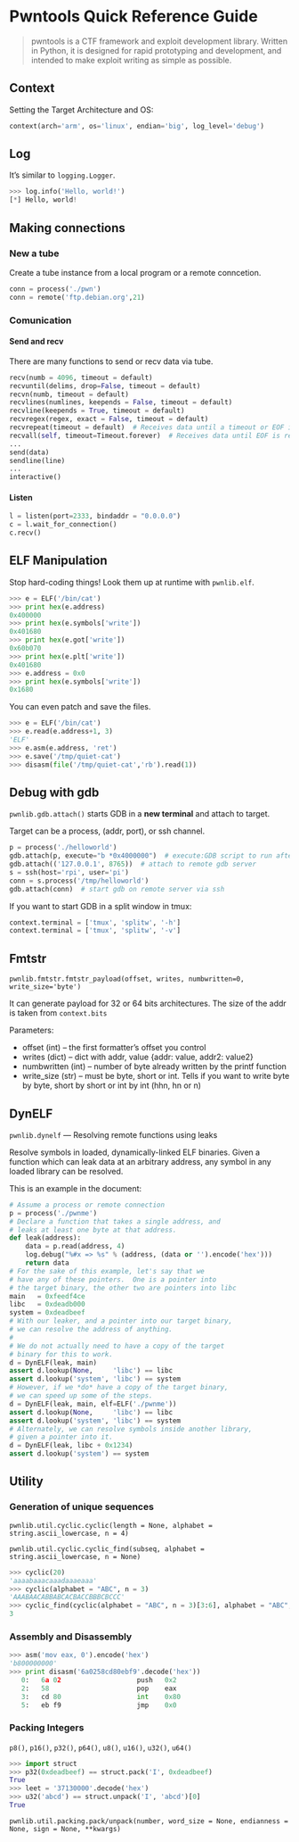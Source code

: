 # Pwntools Quick Reference Guide

> pwntools is a CTF framework and exploit development library. Written in Python, it is designed for rapid prototyping and development, and intended to make exploit writing as simple as possible.

## Context

Setting the Target Architecture and OS:

```python
context(arch='arm', os='linux', endian='big', log_level='debug')
```

## Log

It’s similar to `logging.Logger`.

```python
>>> log.info('Hello, world!')
[*] Hello, world!
```

## Making connections

### New a tube

Create a tube instance from a local program or a remote conncetion.

```python
conn = process('./pwn')
conn = remote('ftp.debian.org',21)
```

### Comunication

#### Send and recv

There are many functions to send or recv data via tube.

```python
recv(numb = 4096, timeout = default)
recvuntil(delims, drop=False, timeout = default)
recvn(numb, timeout = default)
recvlines(numlines, keepends = False, timeout = default)
recvline(keepends = True, timeout = default)
recvregex(regex, exact = False, timeout = default)
recvrepeat(timeout = default)  # Receives data until a timeout or EOF is reached.
recvall(self, timeout=Timeout.forever)  # Receives data until EOF is reached.
...
send(data)
sendline(line)
...
interactive()
```

#### Listen

```python
l = listen(port=2333, bindaddr = "0.0.0.0")
c = l.wait_for_connection()
c.recv()
```

## ELF Manipulation

Stop hard-coding things\! Look them up at runtime with `pwnlib.elf`.

```python
>>> e = ELF('/bin/cat')
>>> print hex(e.address)
0x400000
>>> print hex(e.symbols['write'])
0x401680
>>> print hex(e.got['write'])
0x60b070
>>> print hex(e.plt['write'])
0x401680
>>> e.address = 0x0
>>> print hex(e.symbols['write'])
0x1680
```

You can even patch and save the files.

```python
>>> e = ELF('/bin/cat')
>>> e.read(e.address+1, 3)
'ELF'
>>> e.asm(e.address, 'ret')
>>> e.save('/tmp/quiet-cat')
>>> disasm(file('/tmp/quiet-cat','rb').read(1))
```

## Debug with gdb

`pwnlib.gdb.attach()` starts GDB in a **new terminal** and attach to target.

Target can be a process, (addr, port), or ssh channel.

```python
p = process('./helloworld')
gdb.attach(p, execute="b *0x4000000")  # execute:GDB script to run after attaching.
gdb.attach(('127.0.0.1', 8765))  # attach to remote gdb server
s = ssh(host='rpi', user='pi')
conn = s.process('/tmp/helloworld')
gdb.attach(conn)  # start gdb on remote server via ssh
```

If you want to start GDB in a split window in tmux:

```python
context.terminal = ['tmux', 'splitw', '-h']
context.terminal = ['tmux', 'splitw', '-v']
```

## Fmtstr

`pwnlib.fmtstr.fmtstr_payload(offset, writes, numbwritten=0, write_size='byte')`

It can generate payload for 32 or 64 bits architectures. The size of the addr is taken from `context.bits`

Parameters:

  - offset (int) – the first formatter’s offset you control
  - writes (dict) – dict with addr, value {addr: value, addr2: value2}
  - numbwritten (int) – number of byte already written by the printf function
  - write\_size (str) – must be byte, short or int. Tells if you want to write byte by byte, short by short or int by int (hhn, hn or n)

## DynELF

`pwnlib.dynelf` — Resolving remote functions using leaks

Resolve symbols in loaded, dynamically-linked ELF binaries. Given a function which can leak data at an arbitrary address, any symbol in any loaded library can be resolved.

This is an example in the document:

```python
# Assume a process or remote connection
p = process('./pwnme')
# Declare a function that takes a single address, and
# leaks at least one byte at that address.
def leak(address):
    data = p.read(address, 4)
    log.debug("%#x => %s" % (address, (data or '').encode('hex')))
    return data
# For the sake of this example, let's say that we
# have any of these pointers.  One is a pointer into
# the target binary, the other two are pointers into libc
main   = 0xfeedf4ce
libc   = 0xdeadb000
system = 0xdeadbeef
# With our leaker, and a pointer into our target binary,
# we can resolve the address of anything.
#
# We do not actually need to have a copy of the target
# binary for this to work.
d = DynELF(leak, main)
assert d.lookup(None,     'libc') == libc
assert d.lookup('system', 'libc') == system
# However, if we *do* have a copy of the target binary,
# we can speed up some of the steps.
d = DynELF(leak, main, elf=ELF('./pwnme'))
assert d.lookup(None,     'libc') == libc
assert d.lookup('system', 'libc') == system
# Alternately, we can resolve symbols inside another library,
# given a pointer into it.
d = DynELF(leak, libc + 0x1234)
assert d.lookup('system') == system
```

## Utility

### Generation of unique sequences

`pwnlib.util.cyclic.cyclic(length = None, alphabet = string.ascii_lowercase, n = 4)`

`pwnlib.util.cyclic.cyclic_find(subseq, alphabet = string.ascii_lowercase, n = None)`

```python
>>> cyclic(20)
'aaaabaaacaaadaaaeaaa'
>>> cyclic(alphabet = "ABC", n = 3)
'AAABAACABBABCACBACCBBBCBCCC'
>>> cyclic_find(cyclic(alphabet = "ABC", n = 3)[3:6], alphabet = "ABC", n = 3)
3
```

### Assembly and Disassembly

```python
>>> asm('mov eax, 0').encode('hex')
'b800000000'
>>> print disasm('6a0258cd80ebf9'.decode('hex'))
   0:   6a 02                   push   0x2
   2:   58                      pop    eax
   3:   cd 80                   int    0x80
   5:   eb f9                   jmp    0x0
```

### Packing Integers

`p8()`, `p16()`, `p32()`, `p64()`, `u8()`, `u16()`, `u32()`, `u64()`

```python
>>> import struct
>>> p32(0xdeadbeef) == struct.pack('I', 0xdeadbeef)
True
>>> leet = '37130000'.decode('hex')
>>> u32('abcd') == struct.unpack('I', 'abcd')[0]
True
```

`pwnlib.util.packing.pack/unpack(number, word_size = None, endianness = None, sign = None, **kwargs)`
